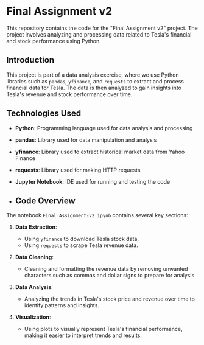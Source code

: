 # Final Assignment v2

This repository contains the code for the "Final Assignment v2" project. The project involves analyzing and processing data related to Tesla's financial and stock performance using Python.

## Introduction
This project is part of a data analysis exercise, where we use Python libraries such as `pandas`, `yfinance`, and `requests` to extract and process financial data for Tesla. The data is then analyzed to gain insights into Tesla's revenue and stock performance over time.

## Technologies Used
- **Python**: Programming language used for data analysis and processing
- **pandas**: Library used for data manipulation and analysis
- **yfinance**: Library used to extract historical market data from Yahoo Finance
- **requests**: Library used for making HTTP requests
- **Jupyter Notebook**: IDE used for running and testing the code

- ## Code Overview
The notebook `Final Assignment-v2.ipynb` contains several key sections:

1. **Data Extraction**: 
   - Using `yfinance` to download Tesla stock data.
   - Using `requests` to scrape Tesla revenue data.

2. **Data Cleaning**: 
   - Cleaning and formatting the revenue data by removing unwanted characters such as commas and dollar signs to prepare for analysis.

3. **Data Analysis**: 
   - Analyzing the trends in Tesla's stock price and revenue over time to identify patterns and insights.

4. **Visualization**: 
   - Using plots to visually represent Tesla's financial performance, making it easier to interpret trends and results.
